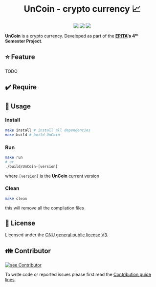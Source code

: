 <h1 align="center">UnCoin  - crypto currency  📈</h1>
<p align="center">
    <img src="https://img.shields.io/github/v/tag/JulesdeCube/UnCoin?label=version&style=flat-square"/>
    <img src="https://img.shields.io/github/license/JulesdeCube/UnCoin?style=flat-square"/>
    <img src="https://img.shields.io/badge/std-c99-blue?style=flat-square"/>
</p>

**UnCoin** is a crypto currency. Developed as part of the **[EPITA](https://www.epita.fr/)'s 4ᵗʰ Semester Project**.

## ⭐ Feature
TODO

## ✔️ Require

## 📘 Usage

### Install

```bash
make install # install all dependencies
make build # build UnCoin
```

### Run

```bash
make run
# or
./build/UnCoin-[version]
```

where `[version]` is the **UnCoin** current version

### Clean

```bash
make clean
```

this will remove all the compilation files

## 📃 License
Licensed under the [GNU general public license V3](./LICENSE.md).

## 👪 Contributor
[![see Contributor](https://contributors-img.web.app/image?repo=JulesdeCube/UnCoin)](https://github.com/JulesdeCube/UnCoin/graphs/contributors)

To write code or reported issues please first read the [Contribution guide lines](./CONTRIBUTING.md).
